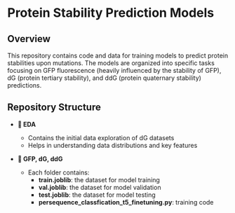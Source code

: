 # Protein Stability Prediction Models
## Overview
This repository contains code and data for training models to predict protein stabilities upon mutations. The models are organized into specific tasks focusing on GFP fluorescence (heavily influenced by the stability of GFP), dG (protein tertiary stability), and ddG (protein quaternary stability) predictions.

## Repository Structure
- **📂 EDA**
  - Contains the initial data exploration of dG datasets
  - Helps in understanding data distributions and key features
 
- **📂 GFP, dG, ddG**
  - Each folder contains:
    - **train.joblib**: the dataset for model training
    - **val.joblib**: the dataset for model validation
    - **test.joblib**: the dataset for model testing
    - **persequence_classfication_t5_finetuning.py**: training code
